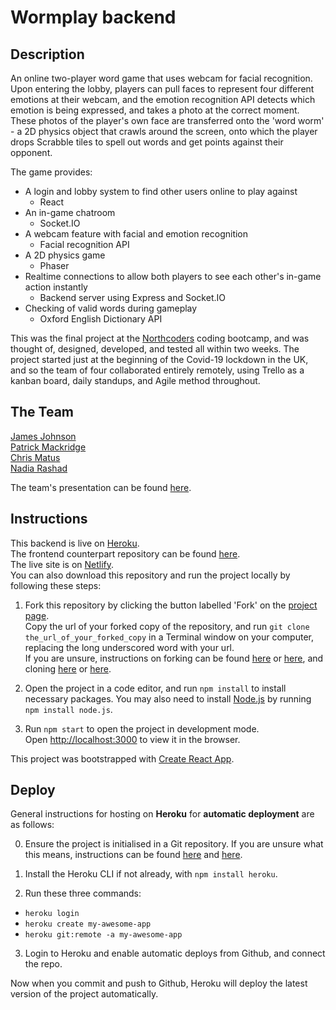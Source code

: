# Wormplay backend

## Description

An online two-player word game that uses webcam for facial recognition. Upon entering the lobby, players can pull faces to represent four different emotions at their webcam, and the emotion recognition API detects which emotion is being expressed, and takes a photo at the correct moment. These photos of the player's own face are transferred onto the 'word worm' - a 2D physics object that crawls around the screen, onto which the player drops Scrabble tiles to spell out words and get points against their opponent.

The game provides:

- A login and lobby system to find other users online to play against
  - React
- An in-game chatroom
  - Socket.IO
- A webcam feature with facial and emotion recognition
  - Facial recognition API
- A 2D physics game
  - Phaser
- Realtime connections to allow both players to see each other's in-game action instantly
  - Backend server using Express and Socket.IO
- Checking of valid words during gameplay
  - Oxford English Dictionary API

This was the final project at the [Northcoders](https://northcoders.com/) coding bootcamp, and was thought of, designed, developed, and tested all within two weeks. The project started just at the beginning of the Covid-19 lockdown in the UK, and so the team of four collaborated entirely remotely, using Trello as a kanban board, daily standups, and Agile method throughout.

## The Team

[James Johnson](https://github.com/Brork)
<br/>
[Patrick Mackridge](https://github.com/PatrickMackridge)
<br/>
[Chris Matus](https://github.com/chicorycolumn)
<br/>
[Nadia Rashad](https://github.com/nadiarashad)

The team's presentation can be found [here](https://www.youtube.com/watch?v=NdILlpRjQAg).

## Instructions

This backend is live on [Heroku](https://wormplayserver.herokuapp.com/).
<br/>
The frontend counterpart repository can be found [here](https://github.com/chicorycolumn/wormplay-FE).
<br/>
The live site is on [Netlify](https://wormplay.netlify.app/).
<br/>
You can also download this repository and run the project locally by following these steps:

1. Fork this repository by clicking the button labelled 'Fork' on the [project page](https://github.com/nadiarashad/wormplay-BE).
   <br/>
   Copy the url of your forked copy of the repository, and run `git clone the_url_of_your_forked_copy` in a Terminal window on your computer, replacing the long underscored word with your url.
   <br/>
   If you are unsure, instructions on forking can be found [here](https://guides.github.com/activities/forking/) or [here](https://www.toolsqa.com/git/git-fork/), and cloning [here](https://www.wikihow.com/Clone-a-Repository-on-Github) or [here](https://www.howtogeek.com/451360/how-to-clone-a-github-repository/).

2. Open the project in a code editor, and run `npm install` to install necessary packages. You may also need to install [Node.js](https://nodejs.org/en/) by running `npm install node.js`.

3. Run `npm start` to open the project in development mode.
   <br/>
   Open [http://localhost:3000](http://localhost:3000) to view it in the browser.

This project was bootstrapped with [Create React App](https://github.com/facebook/create-react-app).

## Deploy

General instructions for hosting on **Heroku** for **automatic deployment** are as follows:

0. Ensure the project is initialised in a Git repository. If you are unsure what this means, instructions can be found [here](https://medium.com/@JinnaBalu/initialize-local-git-repository-push-to-the-remote-repository-787f83ff999) and [here](https://www.theserverside.com/video/How-to-create-a-local-repository-with-the-git-init-command).

1. Install the Heroku CLI if not already, with `npm install heroku`.

2. Run these three commands:

- `heroku login`
- `heroku create my-awesome-app`
- `heroku git:remote -a my-awesome-app`

3. Login to Heroku and enable automatic deploys from Github, and connect the repo.

Now when you commit and push to Github, Heroku will deploy the latest version of the project automatically.
